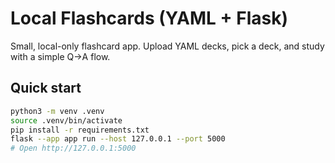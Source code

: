# Local Flashcards (YAML + Flask)

Small, local-only flashcard app. Upload YAML decks, pick a deck, and study with a simple Q→A flow.

## Quick start

```bash
python3 -m venv .venv
source .venv/bin/activate
pip install -r requirements.txt
flask --app app run --host 127.0.0.1 --port 5000
# Open http://127.0.0.1:5000
